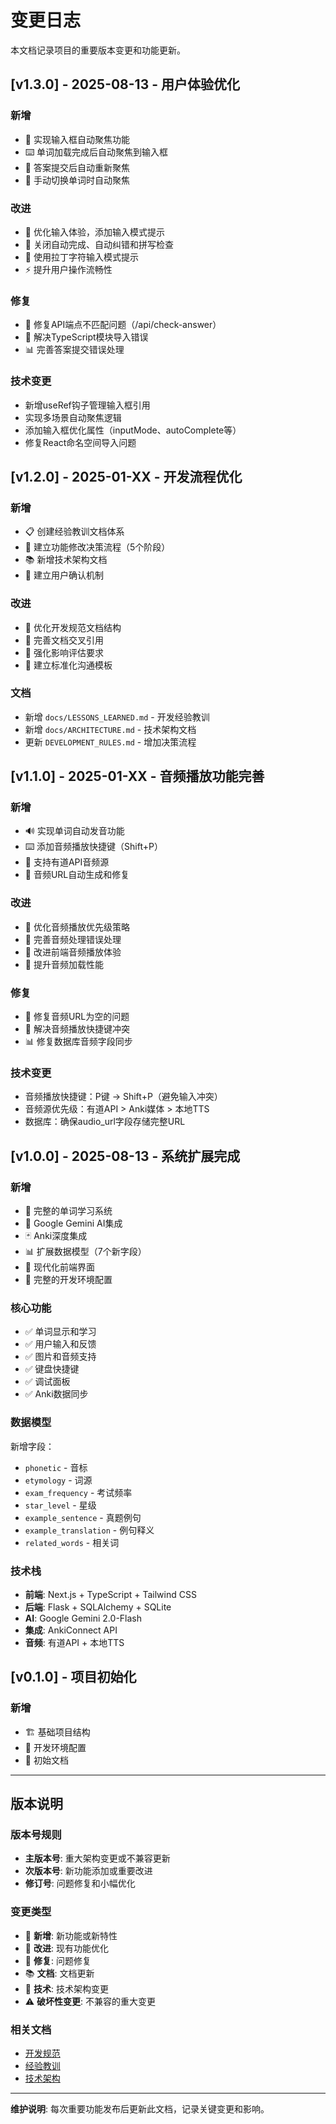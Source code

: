 # 变更日志

本文档记录项目的重要版本变更和功能更新。

## [v1.3.0] - 2025-08-13 - 用户体验优化

### 新增
- 🎯 实现输入框自动聚焦功能
- ⌨️ 单词加载完成后自动聚焦到输入框
- 🔄 答案提交后自动重新聚焦
- 📱 手动切换单词时自动聚焦

### 改进
- 🎨 优化输入体验，添加输入模式提示
- 🔧 关闭自动完成、自动纠错和拼写检查
- 📝 使用拉丁字符输入模式提示
- ⚡ 提升用户操作流畅性

### 修复
- 🐛 修复API端点不匹配问题（/api/check-answer）
- 🔧 解决TypeScript模块导入错误
- 📊 完善答案提交错误处理

### 技术变更
- 新增useRef钩子管理输入框引用
- 实现多场景自动聚焦逻辑
- 添加输入框优化属性（inputMode、autoComplete等）
- 修复React命名空间导入问题

## [v1.2.0] - 2025-01-XX - 开发流程优化

### 新增
- 📋 创建经验教训文档体系
- 🔧 建立功能修改决策流程（5个阶段）
- 📚 新增技术架构文档
- 🤝 建立用户确认机制

### 改进
- 🔄 优化开发规范文档结构
- 📖 完善文档交叉引用
- 🎯 强化影响评估要求
- 💬 建立标准化沟通模板

### 文档
- 新增 `docs/LESSONS_LEARNED.md` - 开发经验教训
- 新增 `docs/ARCHITECTURE.md` - 技术架构文档
- 更新 `DEVELOPMENT_RULES.md` - 增加决策流程

## [v1.1.0] - 2025-01-XX - 音频播放功能完善

### 新增
- 🔊 实现单词自动发音功能
- ⌨️ 添加音频播放快捷键（Shift+P）
- 🎵 支持有道API音频源
- 🔄 音频URL自动生成和修复

### 改进
- 🎯 优化音频播放优先级策略
- 🔧 完善音频处理错误处理
- 📱 改进前端音频播放体验
- 🚀 提升音频加载性能

### 修复
- 🐛 修复音频URL为空的问题
- 🔧 解决音频播放快捷键冲突
- 📊 修复数据库音频字段同步

### 技术变更
- 音频播放快捷键：P键 → Shift+P（避免输入冲突）
- 音频源优先级：有道API > Anki媒体 > 本地TTS
- 数据库：确保audio_url字段存储完整URL

## [v1.0.0] - 2025-08-13 - 系统扩展完成

### 新增
- 🎯 完整的单词学习系统
- 🤖 Google Gemini AI集成
- 🃏 Anki深度集成
- 📊 扩展数据模型（7个新字段）
- 🎨 现代化前端界面
- 🔧 完整的开发环境配置

### 核心功能
- ✅ 单词显示和学习
- ✅ 用户输入和反馈
- ✅ 图片和音频支持
- ✅ 键盘快捷键
- ✅ 调试面板
- ✅ Anki数据同步

### 数据模型
新增字段：
- `phonetic` - 音标
- `etymology` - 词源
- `exam_frequency` - 考试频率
- `star_level` - 星级
- `example_sentence` - 真题例句
- `example_translation` - 例句释义
- `related_words` - 相关词

### 技术栈
- **前端**: Next.js + TypeScript + Tailwind CSS
- **后端**: Flask + SQLAlchemy + SQLite
- **AI**: Google Gemini 2.0-Flash
- **集成**: AnkiConnect API
- **音频**: 有道API + 本地TTS

## [v0.1.0] - 项目初始化

### 新增
- 🏗️ 基础项目结构
- 🔧 开发环境配置
- 📝 初始文档

---

## 版本说明

### 版本号规则
- **主版本号**: 重大架构变更或不兼容更新
- **次版本号**: 新功能添加或重要改进
- **修订号**: 问题修复和小幅优化

### 变更类型
- 🎯 **新增**: 新功能或新特性
- 🔄 **改进**: 现有功能优化
- 🐛 **修复**: 问题修复
- 📚 **文档**: 文档更新
- 🔧 **技术**: 技术架构变更
- ⚠️ **破坏性变更**: 不兼容的重大变更

### 相关文档
- [开发规范](../DEVELOPMENT_RULES.md)
- [经验教训](LESSONS_LEARNED.md)
- [技术架构](ARCHITECTURE.md)

---

**维护说明**: 每次重要功能发布后更新此文档，记录关键变更和影响。